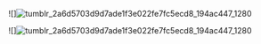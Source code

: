 

![]![tumblr_2a6d5703d9d7ade1f3e022fe7fc5ecd8_194ac447_1280](https://github.com/user-attachments/assets/28aa383b-40b1-4295-8b40-0c177e41dbcc)








![]![tumblr_2a6d5703d9d7ade1f3e022fe7fc5ecd8_194ac447_1280](https://github.com/user-attachments/assets/9b9f1cfe-0284-4955-b200-c061dac06b19)

